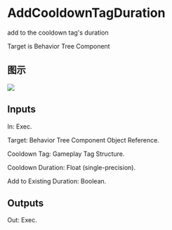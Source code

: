 # AddCooldownTagDuration

add to the cooldown tag's duration

Target is Behavior Tree Component

## 图示

![]($-20221218-17465167.png)

## Inputs

In: Exec.

Target: Behavior Tree Component Object Reference.

Cooldown Tag: Gameplay Tag Structure.

Cooldown Duration: Float (single-precision).

Add to Existing Duration: Boolean.  

## Outputs

Out: Exec.

